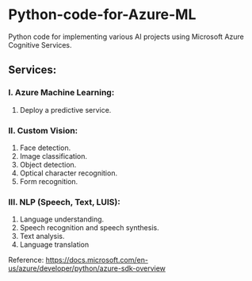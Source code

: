 # Python-code-for-Azure-ML

Python code for implementing various AI projects using Microsoft Azure Cognitive Services.

## Services:

### I. Azure Machine Learning:
1. Deploy a predictive service.

### II. Custom Vision:
1. Face detection.
2. Image classification.
3. Object detection.
4. Optical character recognition.
5. Form recognition.

### III. NLP (Speech, Text, LUIS):
1. Language understanding.
2. Speech recognition and speech synthesis.
3. Text analysis.
4. Language translation

Reference: https://docs.microsoft.com/en-us/azure/developer/python/azure-sdk-overview
